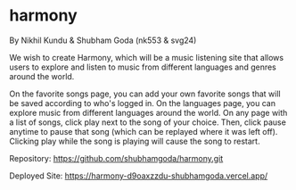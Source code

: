 # harmony
By Nikhil Kundu & Shubham Goda (nk553 & svg24)

We wish to create Harmony, which will be a music listening site that allows users to
explore and listen to music from different languages and genres around the world.

On the favorite songs page, you can add your own favorite songs that will be saved according to who's logged in. On the languages page, you can explore music from different languages around the world. On any page with a list of songs, click play next to the song of your choice. Then, click pause anytime to pause that song (which can be replayed where it was left off). Clicking play while the song is playing will cause the song to restart.

Repository: https://github.com/shubhamgoda/harmony.git

Deployed Site: https://harmony-d9oaxzzdu-shubhamgoda.vercel.app/
